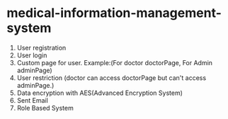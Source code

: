 # medical-information-management-system
1. User registration <br> 
2. User login <br>
3. Custom page for user. Example:(For doctor doctorPage, For Admin adminPage)<br>
4. User restriction (doctor can access doctorPage but can't access adminPage.)
5. Data encryption with AES(Advanced Encryption System)
6. Sent Email
7. Role Based System
